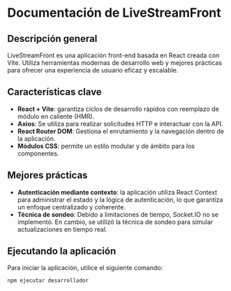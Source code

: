 # Documentación de LiveStreamFront

## Descripción general
LiveStreamFront es una aplicación front-end basada en React creada con Vite. Utiliza herramientas modernas de desarrollo web y mejores prácticas para ofrecer una experiencia de usuario eficaz y escalable.

## Características clave
- **React + Vite**: garantiza ciclos de desarrollo rápidos con reemplazo de módulo en caliente (HMR).
- **Axios**: Se utiliza para realizar solicitudes HTTP e interactuar con la API.
- **React Router DOM**: Gestiona el enrutamiento y la navegación dentro de la aplicación.
- **Módulos CSS**: permite un estilo modular y de ámbito para los componentes.

## Mejores prácticas
- **Autenticación mediante contexto**: la aplicación utiliza React Context para administrar el estado y la lógica de autenticación, lo que garantiza un enfoque centralizado y coherente.
- **Técnica de sondeo**: Debido a limitaciones de tiempo, Socket.IO no se implementó. En cambio, se utilizó la técnica de sondeo para simular actualizaciones en tiempo real.

## Ejecutando la aplicación
Para iniciar la aplicación, utilice el siguiente comando:

```golpecito
npm ejecutar desarrollador

